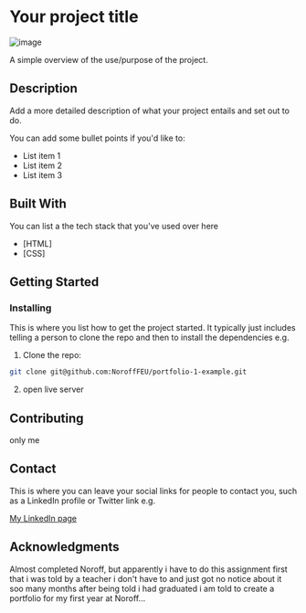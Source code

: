# Your project title

![image](https://user-images.githubusercontent.com/52622303/164316813-4b12d99f-aeb7-4069-85cf-e72b3a50ac99.png)

A simple overview of the use/purpose of the project.

## Description

Add a more detailed description of what your project entails and set out to do.

You can add some bullet points if you'd like to:

-   List item 1
-   List item 2
-   List item 3

## Built With

You can list a the tech stack that you've used over here

-   [HTML]
-   [CSS]

## Getting Started

### Installing

This is where you list how to get the project started. It typically just includes telling a person to clone the repo and then to install the dependencies e.g.

1. Clone the repo:

```bash
git clone git@github.com:NoroffFEU/portfolio-1-example.git
```

2. open live server

## Contributing

only me

## Contact

This is where you can leave your social links for people to contact you, such as a LinkedIn profile or Twitter link e.g.

[My LinkedIn page](https://www.linkedin.com/in/eskil-k-hagen-43b7011a0/)

## Acknowledgments

Almost completed Noroff, but apparently i have to do this assignment first that i was told by a teacher i don't have to and just got no notice about it soo many months after being told i had graduated i am told to create a portfolio for my first year at Noroff...

